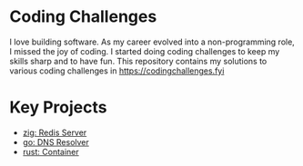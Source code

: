 # Coding Challenges

I love building software. As my career evolved into a non-programming role, I missed the joy of coding.
I started doing coding challenges to keep my skills sharp and to have fun. This repository contains my solutions to various coding challenges
in https://codingchallenges.fyi

# Key Projects

- [zig: Redis Server](redis-server/zig-redis-server)
- [go: DNS Resolver](dns-resolver/cc-go-dns-resolver)
- [rust: Container](docker/rust-docker)

